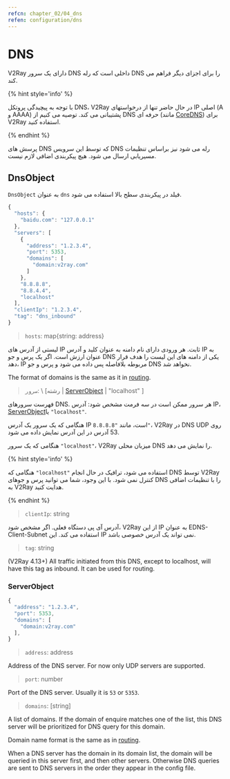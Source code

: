 ```yaml
---
refcn: chapter_02/04_dns
refen: configuration/dns
---
```

# DNS

V2Ray دارای یک سرور DNS داخلی است که رله DNS را برای اجزای دیگر فراهم می کند.

{% hint style='info' %}

با توجه به پیچیدگی پروتکل DNS، V2Ray در حال حاضر تنها از درخواستهای IP اصلی (A و AAAA) پشتیبانی می کند. توصیه می کنیم از DNS حرفه ای (مانند [CoreDNS](https://coredns.io/)) برای V2Ray استفاده کنید.

{% endhint %}

پرسش های DNS که توسط این سرویس DNS رله می شود نیز براساس تنظیمات مسیریابی ارسال می شود. هیچ پیکربندی اضافی لازم نیست.

## DnsObject

`DnsObject` به عنوان `dns` فیلد در پیکربندی سطح بالا استفاده می شود.

```javascript
{
  "hosts": {
    "baidu.com": "127.0.0.1"
  },
  "servers": [
    {
      "address": "1.2.3.4",
      "port": 5353,
      "domains": [
        "domain:v2ray.com"
      ]
    },
    "8.8.8.8",
    "8.8.4.4",
    "localhost"
  ],
  "clientIp": "1.2.3.4",
  "tag": "dns_inbound"
}
```

> `hosts`: map{string: address}

لیستی از آدرس های IP ثابت. هر ورودی دارای نام دامنه به عنوان کلید و آدرس IP به عنوان ارزش است. اگر یک پرس و جو DNS یکی از دامنه های این لیست را هدف قرار دهد، IP مربوطه بلافاصله پس داده می شود و پرس و جو DNS نخواهد شد.

The format of domains is the same as it in [routing](routing.md#ruleobject).

> `سرور`: \ [رشته | [ServerObject](#serverobject) | "localhost" \]

فهرست سرورهای DNS. هر سرور ممکن است در سه فرمت مشخص شود: آدرس IP، [ServerObject](#serverobject)یا `"localhost"`.

هنگامی که یک سرور یک آدرس IP است، مانند `"8.8.8.8"`، V2Ray در DNS UDP روی 53 آدرس در این آدرس نمایش داده می شود.

هنگامی که یک سرور `"localhost"`، V2Ray میزبان محلی DNS را نمایش می دهد.

{% hint style='info' %}

هنگامی که `"localhost"` استفاده می شود، ترافیک در حال انجام DNS توسط V2Ray کنترل نمی شود. با این وجود، شما می توانید پرس و جوهای DNS را با تنظیمات اضافی به V2Ray هدایت کنید.

{% endhint %}

> `clientIp`: string

آدرس آی پی دستگاه فعلی. اگر مشخص شود، V2Ray از این IP به عنوان EDNS-Client-Subnet استفاده می کند. این IP نمی تواند یک آدرس خصوصی باشد.

> `tag`: string

(V2Ray 4.13+) All traffic initiated from this DNS, except to localhost, will have this tag as inbound. It can be used for routing.

### ServerObject

```javascript
{
  "address": "1.2.3.4",
  "port": 5353,
  "domains": [
    "domain:v2ray.com"
  ],
}
```

> `address`: address

Address of the DNS server. For now only UDP servers are supported.

> `port`: number

Port of the DNS server. Usually it is `53` or `5353`.

> `domains`: \[string\]

A list of domains. If the domain of enquire matches one of the list, this DNS server will be prioritized for DNS query for this domain.

Domain name format is the same as in [routing](routing.md).

When a DNS server has the domain in its domain list, the domain will be queried in this server first, and then other servers. Otherwise DNS queries are sent to DNS servers in the order they appear in the config file.